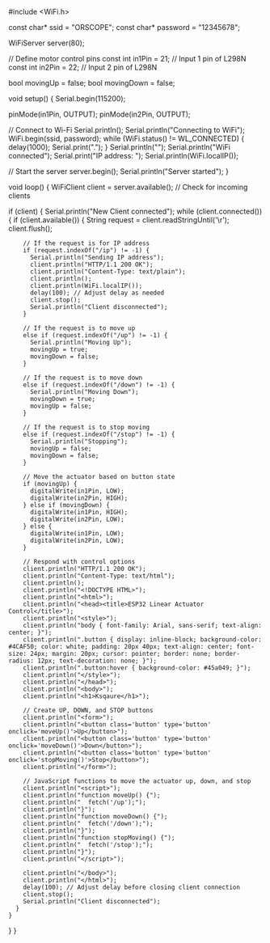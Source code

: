 #include <WiFi.h>

const char* ssid = "ORSCOPE";
const char* password = "12345678";

WiFiServer server(80);

// Define motor control pins
const int in1Pin = 21;  // Input 1 pin of L298N
const int in2Pin = 22;  // Input 2 pin of L298N

bool movingUp = false;
bool movingDown = false;

void setup() {
  Serial.begin(115200);
  
  pinMode(in1Pin, OUTPUT);
  pinMode(in2Pin, OUTPUT);
  
  // Connect to Wi-Fi
  Serial.println();
  Serial.println("Connecting to WiFi");
  WiFi.begin(ssid, password);
  while (WiFi.status() != WL_CONNECTED) {
    delay(1000);
    Serial.print(".");
  }
  Serial.println("");
  Serial.println("WiFi connected");
  Serial.print("IP address: ");
  Serial.println(WiFi.localIP());
  
  // Start the server
  server.begin();
  Serial.println("Server started");
}

void loop() {
  WiFiClient client = server.available();  // Check for incoming clients
  
  if (client) {
    Serial.println("New Client connected");
    while (client.connected()) {
      if (client.available()) {
        String request = client.readStringUntil('\r');
        client.flush();
        
        // If the request is for IP address
        if (request.indexOf("/ip") != -1) {
          Serial.println("Sending IP address");
          client.println("HTTP/1.1 200 OK");
          client.println("Content-Type: text/plain");
          client.println();
          client.println(WiFi.localIP());
          delay(100); // Adjust delay as needed
          client.stop();
          Serial.println("Client disconnected");
        }
        
        // If the request is to move up
        else if (request.indexOf("/up") != -1) {
          Serial.println("Moving Up");
          movingUp = true;
          movingDown = false;
        }
        
        // If the request is to move down
        else if (request.indexOf("/down") != -1) {
          Serial.println("Moving Down");
          movingDown = true;
          movingUp = false;
        }
        
        // If the request is to stop moving
        else if (request.indexOf("/stop") != -1) {
          Serial.println("Stopping");
          movingUp = false;
          movingDown = false;
        }
        
        // Move the actuator based on button state
        if (movingUp) {
          digitalWrite(in1Pin, LOW);
          digitalWrite(in2Pin, HIGH);
        } else if (movingDown) {
          digitalWrite(in1Pin, HIGH);
          digitalWrite(in2Pin, LOW);
        } else {
          digitalWrite(in1Pin, LOW);
          digitalWrite(in2Pin, LOW);
        }
        
        // Respond with control options
        client.println("HTTP/1.1 200 OK");
        client.println("Content-Type: text/html");
        client.println();
        client.println("<!DOCTYPE HTML>");
        client.println("<html>");
        client.println("<head><title>ESP32 Linear Actuator Control</title>");
        client.println("<style>");
        client.println("body { font-family: Arial, sans-serif; text-align: center; }");
        client.println(".button { display: inline-block; background-color: #4CAF50; color: white; padding: 20px 40px; text-align: center; font-size: 24px; margin: 20px; cursor: pointer; border: none; border-radius: 12px; text-decoration: none; }");
        client.println(".button:hover { background-color: #45a049; }");
        client.println("</style>");
        client.println("</head>");
        client.println("<body>");
        client.println("<h1>Ksqaure</h1>");
        
        // Create UP, DOWN, and STOP buttons
        client.println("<form>");
        client.println("<button class='button' type='button' onclick='moveUp()'>Up</button>");
        client.println("<button class='button' type='button' onclick='moveDown()'>Down</button>");
        client.println("<button class='button' type='button' onclick='stopMoving()'>Stop</button>");
        client.println("</form>");
        
        // JavaScript functions to move the actuator up, down, and stop
        client.println("<script>");
        client.println("function moveUp() {");
        client.println("  fetch('/up');");
        client.println("}");
        client.println("function moveDown() {");
        client.println("  fetch('/down');");
        client.println("}");
        client.println("function stopMoving() {");
        client.println("  fetch('/stop');");
        client.println("}");
        client.println("</script>");
        
        client.println("</body>");
        client.println("</html>");
        delay(100); // Adjust delay before closing client connection
        client.stop();
        Serial.println("Client disconnected");
      }
    }
  }
}

